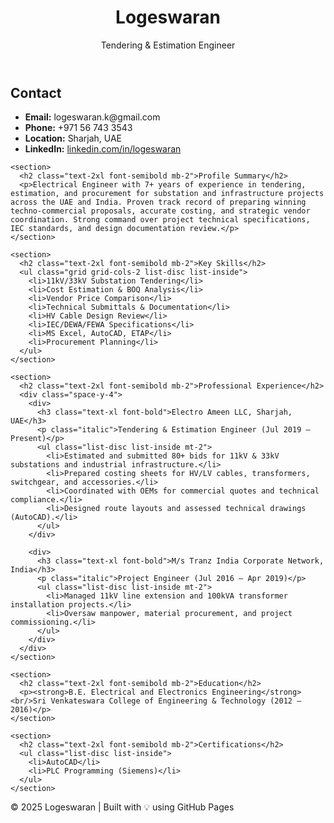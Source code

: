 <!DOCTYPE html>
<html lang="en">
<head>
  <meta charset="UTF-8" />
  <meta name="viewport" content="width=device-width, initial-scale=1.0"/>
  <title>Logeswaran | Tendering & Estimation Engineer</title>
  <link href="https://cdn.jsdelivr.net/npm/tailwindcss@2.2.19/dist/tailwind.min.css" rel="stylesheet">
</head>
<body class="bg-gray-100 text-gray-900">
  <header class="bg-white shadow p-6">
    <div class="max-w-4xl mx-auto flex justify-between items-center">
      <h1 class="text-3xl font-bold">Logeswaran</h1>
      <span class="text-sm">Tendering & Estimation Engineer</span>
    </div>
  </header>

  <main class="max-w-4xl mx-auto px-6 py-10 space-y-8">
    <section>
      <h2 class="text-2xl font-semibold mb-2">Contact</h2>
      <ul class="list-disc list-inside">
        <li><strong>Email:</strong> logeswaran.k@gmail.com</li>
        <li><strong>Phone:</strong> +971 56 743 3543</li>
        <li><strong>Location:</strong> Sharjah, UAE</li>
        <li><strong>LinkedIn:</strong> <a class="text-blue-600 underline" href="https://linkedin.com/in/logeswaran">linkedin.com/in/logeswaran</a></li>
      </ul>
    </section>

    <section>
      <h2 class="text-2xl font-semibold mb-2">Profile Summary</h2>
      <p>Electrical Engineer with 7+ years of experience in tendering, estimation, and procurement for substation and infrastructure projects across the UAE and India. Proven track record of preparing winning techno-commercial proposals, accurate costing, and strategic vendor coordination. Strong command over project technical specifications, IEC standards, and design documentation review.</p>
    </section>

    <section>
      <h2 class="text-2xl font-semibold mb-2">Key Skills</h2>
      <ul class="grid grid-cols-2 list-disc list-inside">
        <li>11kV/33kV Substation Tendering</li>
        <li>Cost Estimation & BOQ Analysis</li>
        <li>Vendor Price Comparison</li>
        <li>Technical Submittals & Documentation</li>
        <li>HV Cable Design Review</li>
        <li>IEC/DEWA/FEWA Specifications</li>
        <li>MS Excel, AutoCAD, ETAP</li>
        <li>Procurement Planning</li>
      </ul>
    </section>

    <section>
      <h2 class="text-2xl font-semibold mb-2">Professional Experience</h2>
      <div class="space-y-4">
        <div>
          <h3 class="text-xl font-bold">Electro Ameen LLC, Sharjah, UAE</h3>
          <p class="italic">Tendering & Estimation Engineer (Jul 2019 – Present)</p>
          <ul class="list-disc list-inside mt-2">
            <li>Estimated and submitted 80+ bids for 11kV & 33kV substations and industrial infrastructure.</li>
            <li>Prepared costing sheets for HV/LV cables, transformers, switchgear, and accessories.</li>
            <li>Coordinated with OEMs for commercial quotes and technical compliance.</li>
            <li>Designed route layouts and assessed technical drawings (AutoCAD).</li>
          </ul>
        </div>

        <div>
          <h3 class="text-xl font-bold">M/s Tranz India Corporate Network, India</h3>
          <p class="italic">Project Engineer (Jul 2016 – Apr 2019)</p>
          <ul class="list-disc list-inside mt-2">
            <li>Managed 11kV line extension and 100kVA transformer installation projects.</li>
            <li>Oversaw manpower, material procurement, and project commissioning.</li>
          </ul>
        </div>
      </div>
    </section>

    <section>
      <h2 class="text-2xl font-semibold mb-2">Education</h2>
      <p><strong>B.E. Electrical and Electronics Engineering</strong><br/>Sri Venkateswara College of Engineering & Technology (2012 – 2016)</p>
    </section>

    <section>
      <h2 class="text-2xl font-semibold mb-2">Certifications</h2>
      <ul class="list-disc list-inside">
        <li>AutoCAD</li>
        <li>PLC Programming (Siemens)</li>
      </ul>
    </section>
  </main>

  <footer class="bg-white p-4 text-center text-sm text-gray-600">
    © 2025 Logeswaran | Built with 💡 using GitHub Pages
  </footer>
</body>
</html>
